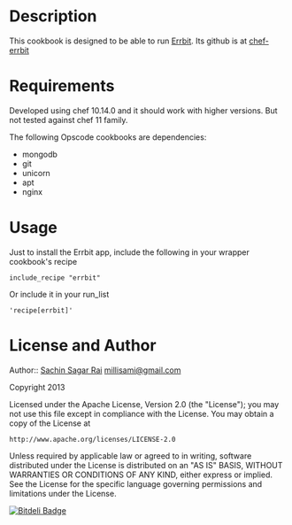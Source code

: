 # Description

This cookbook is designed to be able to run [Errbit](http://github.com/errbit/errbit).
Its github is at [chef-errbit](https://github.com/millisami/chef-errbit)

# Requirements

Developed using chef 10.14.0 and it should work with higher versions. But not tested against chef 11 family.

The following Opscode cookbooks are dependencies:

* mongodb
* git
* unicorn
* apt
* nginx

# Usage

Just to install the Errbit app, include the following in your wrapper cookbook's recipe

    include_recipe "errbit"

Or include it in your run_list

    'recipe[errbit]'


License and Author
==================

Author:: [Sachin Sagar Rai](http://nepalonrails.com) millisami@gmail.com

Copyright 2013

Licensed under the Apache License, Version 2.0 (the "License");
you may not use this file except in compliance with the License.
You may obtain a copy of the License at

    http://www.apache.org/licenses/LICENSE-2.0

Unless required by applicable law or agreed to in writing, software
distributed under the License is distributed on an "AS IS" BASIS,
WITHOUT WARRANTIES OR CONDITIONS OF ANY KIND, either express or implied.
See the License for the specific language governing permissions and
limitations under the License.


[![Bitdeli Badge](https://d2weczhvl823v0.cloudfront.net/millisami/chef-errbit/trend.png)](https://bitdeli.com/free "Bitdeli Badge")

